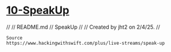 # [10-SpeakUp](https://github.com/molab-itp/10-SpeakUp.git)
//
//  README.md
//  SpeakUp
//
//  Created by jht2 on 2/4/25.
//

```
Source
https://www.hackingwithswift.com/plus/live-streams/speak-up

```

